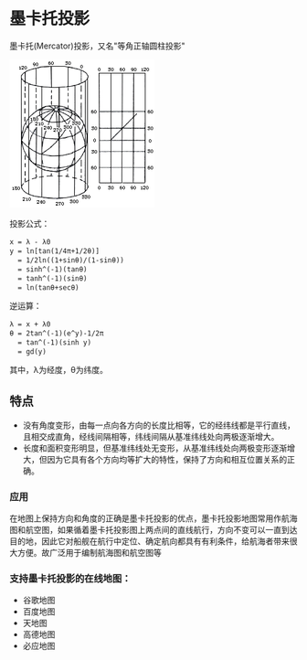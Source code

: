 #   墨卡托投影
墨卡托(Mercator)投影，又名"等角正轴圆柱投影"

![](../../assets/2.gif "墨卡托投影示意图")

投影公式：

    x = λ - λ0 
    y = ln[tan(1/4π+1/2θ)] 
      = 1/2ln((1+sinθ)/(1-sinθ)) 
      = sinh^(-1)(tanθ) 
      = tanh^(-1)(sinθ) 
      = ln(tanθ+secθ)
逆运算：

    λ = x + λ0
    θ = 2tan^(-1)(e^y)-1/2π 
      = tan^(-1)(sinh y) 
      = gd(y) 

其中，λ为经度，θ为纬度。

## 特点
- 没有角度变形，由每一点向各方向的长度比相等，它的经纬线都是平行直线，且相交成直角，经线间隔相等，纬线间隔从基准纬线处向两极逐渐增大。
- 长度和面积变形明显，但基准纬线处无变形，从基准纬线处向两极变形逐渐增大，但因为它具有各个方向均等扩大的特性，保持了方向和相互位置关系的正确。

### 应用
在地图上保持方向和角度的正确是墨卡托投影的优点，墨卡托投影地图常用作航海图和航空图，如果循着墨卡托投影图上两点间的直线航行，方向不变可以一直到达目的地，因此它对船舰在航行中定位、确定航向都具有有利条件，给航海者带来很大方便。故广泛用于编制航海图和航空图等

### 支持墨卡托投影的在线地图：
- 谷歌地图
- 百度地图
- 天地图
- 高德地图
- 必应地图

